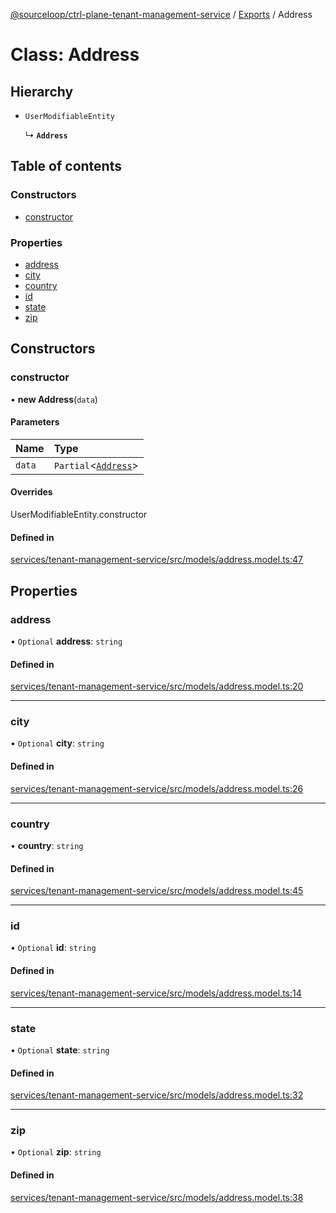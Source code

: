 [@sourceloop/ctrl-plane-tenant-management-service](../README.md) / [Exports](../modules.md) / Address

# Class: Address

## Hierarchy

- `UserModifiableEntity`

  ↳ **`Address`**

## Table of contents

### Constructors

- [constructor](Address.md#constructor)

### Properties

- [address](Address.md#address)
- [city](Address.md#city)
- [country](Address.md#country)
- [id](Address.md#id)
- [state](Address.md#state)
- [zip](Address.md#zip)

## Constructors

### constructor

• **new Address**(`data`)

#### Parameters

| Name | Type |
| :------ | :------ |
| `data` | `Partial`<[`Address`](Address.md)\> |

#### Overrides

UserModifiableEntity.constructor

#### Defined in

[services/tenant-management-service/src/models/address.model.ts:47](https://github.com/sourcefuse/arc-saas/blob/c6084d0/services/tenant-management-service/src/models/address.model.ts#L47)

## Properties

### address

• `Optional` **address**: `string`

#### Defined in

[services/tenant-management-service/src/models/address.model.ts:20](https://github.com/sourcefuse/arc-saas/blob/c6084d0/services/tenant-management-service/src/models/address.model.ts#L20)

___

### city

• `Optional` **city**: `string`

#### Defined in

[services/tenant-management-service/src/models/address.model.ts:26](https://github.com/sourcefuse/arc-saas/blob/c6084d0/services/tenant-management-service/src/models/address.model.ts#L26)

___

### country

• **country**: `string`

#### Defined in

[services/tenant-management-service/src/models/address.model.ts:45](https://github.com/sourcefuse/arc-saas/blob/c6084d0/services/tenant-management-service/src/models/address.model.ts#L45)

___

### id

• `Optional` **id**: `string`

#### Defined in

[services/tenant-management-service/src/models/address.model.ts:14](https://github.com/sourcefuse/arc-saas/blob/c6084d0/services/tenant-management-service/src/models/address.model.ts#L14)

___

### state

• `Optional` **state**: `string`

#### Defined in

[services/tenant-management-service/src/models/address.model.ts:32](https://github.com/sourcefuse/arc-saas/blob/c6084d0/services/tenant-management-service/src/models/address.model.ts#L32)

___

### zip

• `Optional` **zip**: `string`

#### Defined in

[services/tenant-management-service/src/models/address.model.ts:38](https://github.com/sourcefuse/arc-saas/blob/c6084d0/services/tenant-management-service/src/models/address.model.ts#L38)

